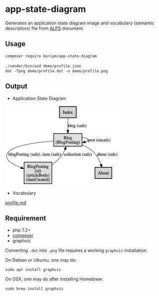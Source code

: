 # app-state-diagram

Generates an application state diagram image and vocabulary (semantic descriptors) file from [ALPS](http://alps.io/) document.

## Usage

```
composer require koriym/app-state-diagram

./vendor/bin/asd demo/profile.json 
dot -Tpng demo/profile.dot -o demo/profile.png 
```

## Output

* Application State Diagram

<img src="demo/profile.png">

* Vocabulary

 [profile.md](demo/profile.example.md)

## Requirement

 * php 7.2+
 * [composer](https://getcomposer.org/)
 * graphviz
 
Converting `.dot` into `.png` file requires a working `graphviz` installation.

On Debian or Ubuntu, one may do:

```
sudo apt install graphviz
```

On OSX, one may do after installing Homebrew:

```
sudo brew install graphviz
```

